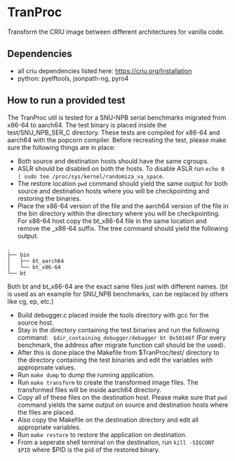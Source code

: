 # TranProc
Transform the CRIU image between different architectures for vanilla code.

## Dependencies
- all criu dependencies listed here: https://criu.org/Installation
- python: pyelftools, jsonpath-ng, pyro4

## How to run a provided test
The TranProc util is tested for a SNU-NPB serial benchmarks  migrated from x86-64 to aarch64.
The test binary is placed inside the test/SNU_NPB_SER_C directory. These tests are 
compiled for x86-64 and aarch64 with the popcorn compiler.
Before recreating the test, please make sure the following things are in place:
- Both source and destination hosts should have the same cgroups.
- ASLR should be disabled on both the hosts. To disable ASLR run `echo 0 | sudo tee /proc/sys/kernel/randomiza_va_space`.
- The restore location `pwd` command should yield the same output for both source and destination hosts
where you will be checkpointing and restoring the binaries. 
- Place the x86-64 version of the file and the aarch64 version of the file in the bin directory within the directory where you
will be checkpointing. For x86-64 host copy the bt_x86-64 file in the same location and remove the \_x86-64 suffix.
The tree command should yield the following output.
```
.
├── bin
│   ├── bt_aarch64
│   └── bt_x86-64
└── bt
```
Both bt and bt_x86-64 are the exact same files just with different names. 
(bt is used as an example for SNU_NPB benchmarks, can be replaced by others like cg, ep, etc.)
- Build debugger.c placed inside the tools directory with gcc for the source host.
- Stay in the directory containing the test binaries and run the following command:
` $dir_containing_debugger/debugger bt 0x50146f` (For every benchmark, the address after migrate function call should be the used).
- After this is done place the Makefile from $TranProc/test/ directory to the directory containing the test binaries and edit
the variables with approproate values.
- Run `make dump` to dump the running application.
- Run `make transform` to create the transformed image files. The transformed files will be inside aarch64 directory.
- Copy all of these files on the destination host. Please make sure that `pwd` command yields the same output on source
and destination hosts where the files are placed. 
- Also copy the Makefile on the destination directory and edit all appropriate variables.
- Run `make restore` to restore the application on destination.
- From a seperate shell terminal on the destination, run `kill -SIGCONT $PID` where $PID is the pid of the restored binary. 
